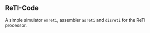 ReTI-Code
---------

A simple simulator `emreti`, assembler `asreti` and `disreti`
for the ReTI processor.
